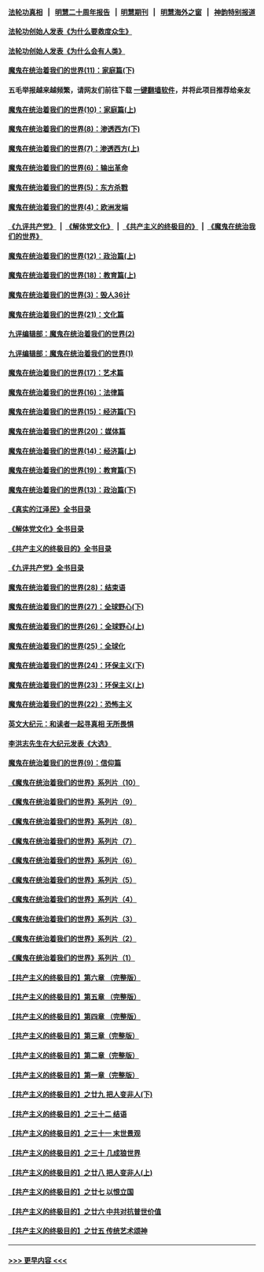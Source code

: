 #### [法轮功真相](https://github.com/gfw-breaker/truth/blob/master/README.md?t=0) &nbsp;&nbsp;|&nbsp;&nbsp; [明慧二十周年报告](https://github.com/gfw-breaker/mh-reports/blob/master/README.md?t=0) &nbsp;&nbsp;|&nbsp;&nbsp;[明慧期刊](https://github.com/gfw-breaker/mh-qikan) &nbsp;&nbsp;|&nbsp;&nbsp; [明慧海外之窗](https://github.com/gfw-breaker/mh-news/blob/master/README.md?t=0) &nbsp;&nbsp;|&nbsp;&nbsp; [神韵特别报道](https://github.com/gfw-breaker/mh-news/blob/master/shenyun.md?t=0)
#### [法轮功创始人发表《为什么要救度众生》](../pages/nsc422/n13975246.md?t=05090643) 
#### [法轮功创始人发表《为什么会有人类》](../pages/nsc422/n13912117.md?t=05090643) 
#### [魔鬼在统治着我们的世界(11)：家庭篇(下)](../pages/nsc422/n10440961.md?t=05090643) 
#### 五毛举报越来越频繁，请网友们前往下载 [一键翻墙软件](https://github.com/gfw-breaker/ssr-accounts)，并将此项目推荐给亲友
#### [魔鬼在统治着我们的世界(10)：家庭篇(上)](../pages/nsc422/n10435448.md?t=05090643) 
#### [魔鬼在统治着我们的世界(8)：渗透西方(下)](../pages/nsc422/n10429603.md?t=05090643) 
#### [魔鬼在统治着我们的世界(7)：渗透西方(上)](../pages/nsc422/n10426013.md?t=05090643) 
#### [魔鬼在统治着我们的世界(6)：输出革命](../pages/nsc422/n10421536.md?t=05090643) 
#### [魔鬼在统治着我们的世界(5)：东方杀戮](../pages/nsc422/n10417707.md?t=05090643) 
#### [魔鬼在统治着我们的世界(4)：欧洲发端](../pages/nsc422/n10414890.md?t=05090643) 
#### [《九评共产党》](https://github.com/begood0513/9ping.md/blob/master/README.md) &nbsp;|&nbsp; [《解体党文化》](../../../../jtdwh.md/blob/master/README.md)  &nbsp;|&nbsp; [《共产主义的终极目的》](../../../../gczydzjmd.md/blob/master/README.md) &nbsp;|&nbsp; [《魔鬼在统治我们的世界》](../../../../mgztzwmdsj.md/blob/master/README.md) 
#### [魔鬼在统治着我们的世界(12)：政治篇(上)](../pages/nsc422/n10444576.md?t=05090643) 
#### [魔鬼在统治着我们的世界(18)：教育篇(上)](../pages/nsc422/n10526970.md?t=05090643) 
#### [魔鬼在统治着我们的世界(3)：毁人36计](../pages/nsc422/n10411583.md?t=05090643) 
#### [魔鬼在统治着我们的世界(21)：文化篇](../pages/nsc422/n10597706.md?t=05090643) 
#### [九评编辑部：魔鬼在统治着我们的世界(2)](../pages/nsc422/n10410036.md?t=05090643) 
#### [九评编辑部：魔鬼在统治着我们的世界(1)](../pages/nsc422/n10406825.md?t=05090643) 
#### [魔鬼在统治着我们的世界(17)：艺术篇](../pages/nsc422/n10499093.md?t=05090643) 
#### [魔鬼在统治着我们的世界(16)：法律篇](../pages/nsc422/n10485969.md?t=05090643) 
#### [魔鬼在统治着我们的世界(15)：经济篇(下)](../pages/nsc422/n10469975.md?t=05090643) 
#### [魔鬼在统治着我们的世界(20)：媒体篇](../pages/nsc422/n10586579.md?t=05090643) 
#### [魔鬼在统治着我们的世界(14)：经济篇(上)](../pages/nsc422/n10457370.md?t=05090643) 
#### [魔鬼在统治着我们的世界(19)：教育篇(下)](../pages/nsc422/n10564808.md?t=05090643) 
#### [魔鬼在统治着我们的世界(13)：政治篇(下)](../pages/nsc422/n10448270.md?t=05090643) 
#### [《真实的江泽民》全书目录](../pages/nsc422/n13721399.md?t=05090643) 
#### [《解体党文化》全书目录](../pages/nsc422/n13721157.md?t=05090643) 
#### [《共产主义的终极目的》全书目录](../pages/nsc422/n13721048.md?t=05090643) 
#### [《九评共产党》全书目录](../pages/nsc422/n13708085.md?t=05090643) 
#### [魔鬼在统治着我们的世界(28)：结束语](../pages/nsc422/n10936246.md?t=05090643) 
#### [魔鬼在统治着我们的世界(27)：全球野心(下)](../pages/nsc422/n10928319.md?t=05090643) 
#### [魔鬼在统治着我们的世界(26)：全球野心(上)](../pages/nsc422/n10900318.md?t=05090643) 
#### [魔鬼在统治着我们的世界(25)：全球化](../pages/nsc422/n10788205.md?t=05090643) 
#### [魔鬼在统治着我们的世界(24)：环保主义(下)](../pages/nsc422/n10695307.md?t=05090643) 
#### [魔鬼在统治着我们的世界(23)：环保主义(上)](../pages/nsc422/n10688613.md?t=05090643) 
#### [魔鬼在统治着我们的世界(22)：恐怖主义](../pages/nsc422/n10614727.md?t=05090643) 
#### [英文大纪元：和读者一起寻真相 无所畏惧](../pages/nsc422/n12542027.md?t=05090643) 
#### [李洪志先生在大纪元发表《大选》](../pages/nsc422/n12534746.md?t=05090643) 
#### [魔鬼在统治着我们的世界(9)：信仰篇](../pages/nsc422/n10432159.md?t=05090643) 
#### [《魔鬼在统治着我们的世界》系列片（10）](../pages/nsc422/n12292670.md?t=05090643) 
#### [《魔鬼在统治着我们的世界》系列片（9）](../pages/nsc422/n12290859.md?t=05090643) 
#### [《魔鬼在统治着我们的世界》系列片（8）](../pages/nsc422/n12287445.md?t=05090643) 
#### [《魔鬼在统治着我们的世界》系列片（7）](../pages/nsc422/n12283425.md?t=05090643) 
#### [《魔鬼在统治着我们的世界》系列片（6）](../pages/nsc422/n12282314.md?t=05090643) 
#### [《魔鬼在统治着我们的世界》系列片（5）](../pages/nsc422/n12281419.md?t=05090643) 
#### [《魔鬼在统治着我们的世界》系列片（4）](../pages/nsc422/n12274024.md?t=05090643) 
#### [《魔鬼在统治着我们的世界》系列片（3）](../pages/nsc422/n12271322.md?t=05090643) 
#### [《魔鬼在统治着我们的世界》系列片（2）](../pages/nsc422/n12269049.md?t=05090643) 
#### [《魔鬼在统治着我们的世界》系列片（1）](../pages/nsc422/n12267575.md?t=05090643) 
#### [【共产主义的终极目的】第六章 （完整版）](../pages/nsc422/n11428913.md?t=05090643) 
#### [【共产主义的终极目的】第五章 （完整版）](../pages/nsc422/n11428912.md?t=05090643) 
#### [【共产主义的终极目的】第四章 （完整版）](../pages/nsc422/n11428907.md?t=05090643) 
#### [【共产主义的终极目的】第三章（完整版）](../pages/nsc422/n11428848.md?t=05090643) 
#### [【共产主义的终极目的】第二章（完整版）](../pages/nsc422/n11428831.md?t=05090643) 
#### [【共产主义的终极目的】第一章（完整版）](../pages/nsc422/n11417651.md?t=05090643) 
#### [【共产主义的终极目的】之廿九 把人变非人(下)](../pages/nsc422/n11344140.md?t=05090643) 
#### [【共产主义的终极目的】之三十二 结语](../pages/nsc422/n11360535.md?t=05090643) 
#### [【共产主义的终极目的】之三十一 末世景观](../pages/nsc422/n11351129.md?t=05090643) 
#### [【共产主义的终极目的】之三十 几成狼世界](../pages/nsc422/n11348280.md?t=05090643) 
#### [【共产主义的终极目的】之廿八 把人变非人(上)](../pages/nsc422/n11340492.md?t=05090643) 
#### [【共产主义的终极目的】之廿七 以恨立国](../pages/nsc422/n11336944.md?t=05090643) 
#### [【共产主义的终极目的】之廿六 中共对抗普世价值](../pages/nsc422/n11324785.md?t=05090643) 
#### [【共产主义的终极目的】之廿五 传统艺术颂神](../pages/nsc422/n11296396.md?t=05090643) 

----
#### [ >>> 更早内容 <<< ](../indexes/nsc422-earlier.md)
